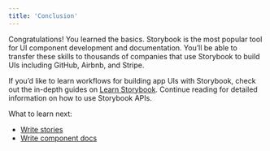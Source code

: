 ```yaml
---
title: 'Conclusion'
---
```


Congratulations! You learned the basics. Storybook is the most popular tool for UI component development and documentation. You’ll be able to transfer these skills to thousands of companies that use Storybook to build UIs including GitHub, Airbnb, and Stripe.

If you’d like to learn workflows for building app UIs with Storybook, check out the in-depth guides on [Learn Storybook](https://www.learnstorybook.com/). Continue reading for detailed information on how to use Storybook APIs.

What to learn next:

- [Write stories](../writing-stories/introduction.md)
- [Write component docs](../writing-docs/introduction.md)

